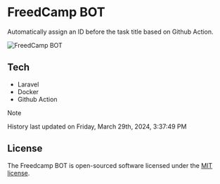 # FreedCamp BOT

Automatically assign an ID before the task title based on Github Action.

![FreedCamp BOT](https://repository-images.githubusercontent.com/737932867/7d34798b-2680-471c-b089-a78a718d3d6a)

## Tech

- Laravel
- Docker
- Github Action

> [!NOTE]  
> History last updated on Friday, March 29th, 2024, 3:37:49 PM

## License

The Freedcamp BOT is open-sourced software licensed under the [MIT license](https://opensource.org/licenses/MIT).
